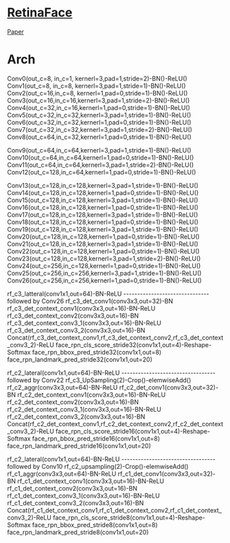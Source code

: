 # [RetinaFace](https://github.com/deepinsight/insightface/tree/master/RetinaFace)
  
  [Paper](https://arxiv.org/abs/1905.00641)

# Arch

Conv0(out_c=8, in_c=1, kernerl=3,pad=1,stride=2)-BN()-ReLU()
Conv1(out_c=8, in_c=8, kernerl=3,pad=1,stride=1)-BN()-ReLU()
Conv2(out_c=16,in_c=8, kernerl=1,pad=0,stride=1)-BN()-ReLU()
Conv3(out_c=16,in_c=16,kernerl=3,pad=1,stride=2)-BN()-ReLU()
Conv4(out_c=32,in_c=16,kernerl=1,pad=0,stride=1)-BN()-ReLU()
Conv5(out_c=32,in_c=32,kernerl=3,pad=1,stride=1)-BN()-ReLU()
Conv6(out_c=32,in_c=32,kernerl=1,pad=0,stride=1)-BN()-ReLU()
Conv7(out_c=32,in_c=32,kernerl=3,pad=1,stride=2)-BN()-ReLU()
Conv8(out_c=64,in_c=32,kernerl=1,pad=0,stride=1)-BN()-ReLU()

Conv9(out_c=64,in_c=64,kernerl=3,pad=1,stride=1)-BN()-ReLU()
Conv10(out_c=64,in_c=64,kernerl=1,pad=0,stride=1)-BN()-ReLU()
Conv11(out_c=64,in_c=64,kernerl=3,pad=1,stride=2)-BN()-ReLU()
Conv12(out_c=128,in_c=64,kernerl=1,pad=0,stride=1)-BN()-ReLU()

Conv13(out_c=128,in_c=128,kernerl=3,pad=1,stride=1)-BN()-ReLU()
Conv14(out_c=128,in_c=128,kernerl=1,pad=0,stride=1)-BN()-ReLU()
Conv15(out_c=128,in_c=128,kernerl=3,pad=1,stride=1)-BN()-ReLU()
Conv16(out_c=128,in_c=128,kernerl=1,pad=0,stride=1)-BN()-ReLU()
Conv17(out_c=128,in_c=128,kernerl=3,pad=1,stride=1)-BN()-ReLU()
Conv18(out_c=128,in_c=128,kernerl=1,pad=0,stride=1)-BN()-ReLU()
Conv19(out_c=128,in_c=128,kernerl=3,pad=1,stride=1)-BN()-ReLU()
Conv20(out_c=128,in_c=128,kernerl=1,pad=0,stride=1)-BN()-ReLU()
Conv21(out_c=128,in_c=128,kernerl=3,pad=1,stride=1)-BN()-ReLU()
Conv22(out_c=128,in_c=128,kernerl=1,pad=0,stride=1)-BN()-ReLU()
Conv23(out_c=128,in_c=128,kernerl=3,pad=1,stride=2)-BN()-ReLU()
Conv24(out_c=256,in_c=128,kernerl=1,pad=0,stride=1)-BN()-ReLU()
Conv25(out_c=256,in_c=256,kernerl=3,pad=1,stride=1)-BN()-ReLU()
Conv26(out_c=256,in_c=256,kernerl=1,pad=0,stride=1)-BN()-ReLU()

rf_c3_latteral(conv1x1,out=64)-BN-ReLU   ------------------------------- followed by Conv26
rf_c3_det_conv1(conv3x3,out=32)-BN
rf_c3_det_context_conv1(conv3x3,out=16)-BN-ReLU
rf_c3_det_context_conv2(conv3x3,out=16)-BN
rf_c3_det_context_conv3_1(conv3x3,out=16)-BN-ReLU
rf_c3_det_context_conv3_2(conv3x3,out=16)-BN
Concat(rf_c3_det_context_conv1,rf_c3_det_context_conv2,rf_c3_det_context_conv3_2)-ReLU
face_rpn_cls_score_stride32(conv1x1,out=4)-Reshape-Softmax
face_rpn_bbox_pred_stride32(conv1x1,out=8)
face_rpn_landmark_pred_stride32(conv1x1,out=20)


rf_c2_lateral(conv1x1,out=64)-BN-ReLU   ---------------------------------- followed by Conv22
rf_c3_UpSampling(2)-Crop()-elemwiseAdd()
rf_c2_aggr(conv3x3,out=64)-BN-ReLU
rf_c2_det_conv1(conv3x3,out=32)-BN
rf_c2_det_context_conv1(conv3x3,out=16)-BN-ReLU
rf_c2_det_context_conv2(conv3x3,out=16)-BN
rf_c2_det_context_conv3_1(conv3x3,out=16)-BN-ReLU
rf_c2_det_context_conv3_2(conv3x3,out=16)-BN
Concat(rf_c2_det_context_conv1,rf_c2_det_context_conv2,rf_c2_det_context_conv3_2)-ReLU
face_rpn_cls_score_stride16(conv1x1,out=4)-Reshape-Softmax
face_rpn_bbox_pred_stride16(conv1x1,out=8)
face_rpn_landmark_pred_stride16(conv1x1,out=20)


rf_c2_lateral(conv1x1,out=64)-BN-ReLU   ---------------------------------- followed by Conv10
rf_c2_upsampling(2)-Crop()-elemwiseAdd()
rf_c1_aggr(conv3x3,out=64)-BN-ReLU
rf_c1_det_conv1(conv3x3,out=32)-BN
rf_c1_det_context_conv1(conv3x3,out=16)-BN-ReLU
rf_c1_det_context_conv2(conv3x3,out=16)-BN
rf_c1_det_context_conv3_1(conv3x3,out=16)-BN-ReLU
rf_c1_det_context_conv3_2(conv3x3,out=16)-BN
Concat(rf_c1_det_context_conv1,rf_c1_det_context_conv2,rf_c1_det_context_conv3_2)-ReLU
face_rpn_cls_score_stride8(conv1x1,out=4)-Reshape-Softmax
face_rpn_bbox_pred_stride8(conv1x1,out=8)
face_rpn_landmark_pred_stride8(conv1x1,out=20)


